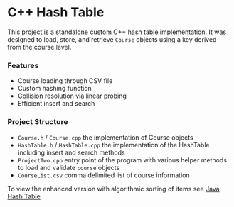 # C++ Hash Table
This project is a standalone custom C++ hash table implementation. It was designed to load, store, and retrieve `Course` objects using a key derived from the course level.


### Features
- Course loading through CSV file
- Custom hashing function
- Collision resolution via linear probing
- Efficient insert and search


### Project Structure
- `Course.h` / `Course.cpp` the implementation of Course objects
- `HashTable.h` / `HashTable.cpp` the implementation of the HashTable including insert and search methods
- `ProjectTwo.cpp` entry point of the program with various helper methods to load and validate `course` objects
- `CourseList.csv` comma delimited list of course information


To view the enhanced version with algorithmic sorting of items see [Java Hash Table](https://github.com/johnathanki/johnathanki.github.io/blob/main/Artifact_1/enhanced/)